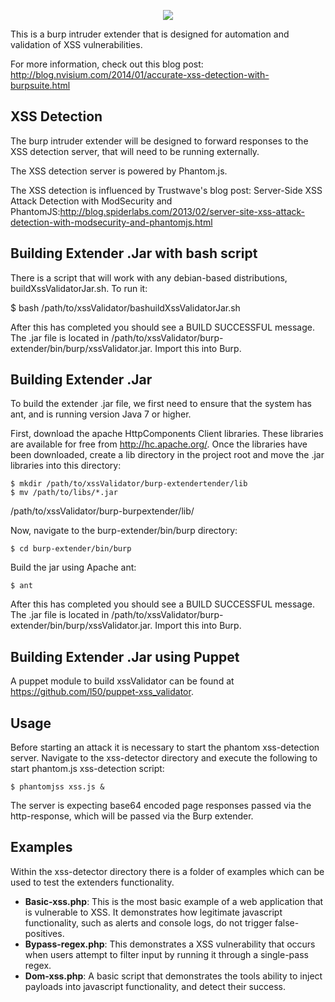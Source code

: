 <p align="center">
<img
src="https://raw.githubusercontent.com/nVisium/xssValidator/gh-pages/images/xssValidator.png">
</p>

This is a burp intruder extender that is designed for automation and
validation of XSS
vulnerabilities.

For more information, check out this blog post:
http://blog.nvisium.com/2014/01/accurate-xss-detection-with-burpsuite.html

XSS Detection
-------------

The burp intruder extender will be designed to forward responses to the
XSS detection
server, that will need to be running externally.

The XSS detection server is powered by Phantom.js.

The XSS detection is influenced by Trustwave's blog post: Server-Side
XSS Attack Detection with ModSecurity and
PhantomJS:http://blog.spiderlabs.com/2013/02/server-site-xss-attack-detection-with-modsecurity-and-phantomjs.html

Building Extender .Jar with bash script
----------------------

There is a script that will work with any debian-based distributions,
buildXssValidatorJar.sh. To run it:

$ bash /path/to/xssValidator/bashuildXssValidatorJar.sh

After this has completed you should see a BUILD SUCCESSFUL message. The
.jar file is located in
/path/to/xssValidator/burp-extender/bin/burp/xssValidator.jar. Import
this into Burp.

Building Extender .Jar
----------------------

To build the extender .jar file, we first need to ensure that the system
has ant, and is running version Java 7 or higher.

First, download the apache HttpComponents Client libraries. These
libraries are available for free from http://hc.apache.org/. Once the
libraries have been downloaded, create a lib directory in the project
root and move the .jar libraries into this directory:

  
    $ mkdir /path/to/xssValidator/burp-extendertender/lib
    $ mv /path/to/libs/*.jar
/path/to/xssValidator/burp-burpextender/lib/

Now, navigate to the burp-extender/bin/burp directory:

    $ cd burp-extender/bin/burp

Build the jar using Apache ant:

    $ ant

After this has completed you should see a BUILD SUCCESSFUL message.
The .jar file is located in
/path/to/xssValidator/burp-extender/bin/burp/xssValidator.jar. Import
this into Burp.

Building Extender .Jar using Puppet
----------------------

A puppet module to build xssValidator can be found at
https://github.com/l50/puppet-xss_validator.

Usage
-----

Before starting an attack it is necessary to start the phantom
xss-detection server. Navigate to the xss-detector directory and execute
the following to start phantom.js xss-detection script:

    $ phantomjss xss.js &

The server is expecting base64 encoded page responses passed via the
http-response, which will be passed via the Burp extender.

Examples
--------

Within the xss-detector directory there is a folder of examples which
can be used to test
the extenders functionality.

* **Basic-xss.php**: This is the most basic example of a web application
  that is vulnerable to XSS. It demonstrates how legitimate javascript
functionality, such as alerts and console logs, do not trigger
false-positives.
* **Bypass-regex.php**: This demonstrates a XSS vulnerability that
  occurs when users attempt to filter input by running it through a
single-pass regex.
* **Dom-xss.php**: A basic script that demonstrates the tools ability to
  inject payloads into javascript functionality, and detect their
success.
